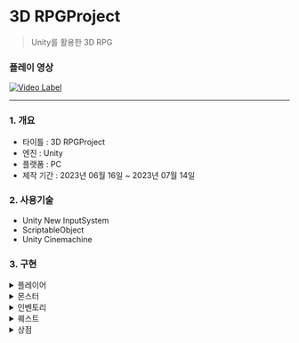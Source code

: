 # 3D RPGProject
> Unity를 활용한 3D RPG

### 플레이 영상  
  [![Video Label](https://img.youtube.com/vi/yxDyH42DcWg/0.jpg)](https://www.youtube.com/watch?v=yxDyH42DcWg)  

***
### 1. 개요 
- 타이틀 : 3D RPGProject </br>
- 엔진 : Unity</br>
- 플랫폼 : PC</br>
- 제작 기간 : 2023년 06월 16일 ~ 2023년 07월 14일</br>

### 2. 사용기술
- Unity New InputSystem
- ScriptableObject
- Unity Cinemachine

### 3. 구현
<details>
  <summary>플레이어</summary>
  <!--summary 아래 빈칸 공백 두고 내용을 적는공간-->
  
  - 상태 패턴을 이용해 이동, 공격, 점프 등 상태를 전환했습니다.</br>
  
</details>
<details>
  <summary>몬스터</summary>
  <!--summary 아래 빈칸 공백 두고 내용을 적는공간-->

  - FSM을 이용해 상태를 자동으로 제어하고 있습니다.</br>
  - ObjectPool을 이용해 죽었을 때 일정 시간 뒤에 리스폰 되도록했습니다.</br>
  
</details>
<details>
  <summary>인벤토리</summary>
  <!--summary 아래 빈칸 공백 두고 내용을 적는공간-->
  
</details>
<details>
  <summary>퀘스트</summary>
  <!--summary 아래 빈칸 공백 두고 내용을 적는공간-->
  
  - 2종류의 퀘스트가 있습니다(아이템 줍기 & 상호작용하기)</br>
  
</details>
<details>
  <summary>상점</summary>
  <!--summary 아래 빈칸 공백 두고 내용을 적는공간-->

</details>
